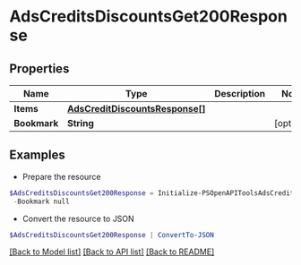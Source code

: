 # AdsCreditsDiscountsGet200Response
## Properties

Name | Type | Description | Notes
------------ | ------------- | ------------- | -------------
**Items** | [**AdsCreditDiscountsResponse[]**](AdsCreditDiscountsResponse.md) |  | 
**Bookmark** | **String** |  | [optional] 

## Examples

- Prepare the resource
```powershell
$AdsCreditsDiscountsGet200Response = Initialize-PSOpenAPIToolsAdsCreditsDiscountsGet200Response  -Items null `
 -Bookmark null
```

- Convert the resource to JSON
```powershell
$AdsCreditsDiscountsGet200Response | ConvertTo-JSON
```

[[Back to Model list]](../README.md#documentation-for-models) [[Back to API list]](../README.md#documentation-for-api-endpoints) [[Back to README]](../README.md)

